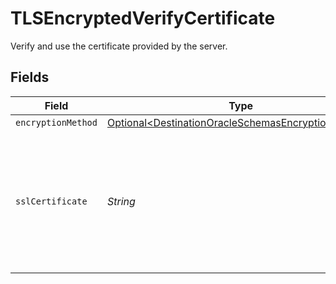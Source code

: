 # TLSEncryptedVerifyCertificate

Verify and use the certificate provided by the server.


## Fields

| Field                                                                                                                   | Type                                                                                                                    | Required                                                                                                                | Description                                                                                                             |
| ----------------------------------------------------------------------------------------------------------------------- | ----------------------------------------------------------------------------------------------------------------------- | ----------------------------------------------------------------------------------------------------------------------- | ----------------------------------------------------------------------------------------------------------------------- |
| `encryptionMethod`                                                                                                      | [Optional\<DestinationOracleSchemasEncryptionMethod>](../../models/shared/DestinationOracleSchemasEncryptionMethod.md)  | :heavy_minus_sign:                                                                                                      | N/A                                                                                                                     |
| `sslCertificate`                                                                                                        | *String*                                                                                                                | :heavy_check_mark:                                                                                                      | Privacy Enhanced Mail (PEM) files are concatenated certificate containers frequently used in certificate installations. |